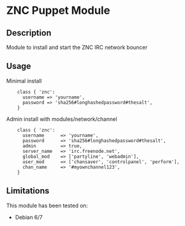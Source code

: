 # ZNC Puppet Module

## Description
Module to install and start the ZNC IRC network bouncer

## Usage

Minimal install

```puppet
    class { 'znc':
      username => 'yourname',
      password => 'sha256#longhashedpassword#thesalt',
    }
```

Admin install with modules/network/channel

```puppet
    class { 'znc':
      username      => 'yourname',
      password      => 'sha256#longhashedpassword#thesalt',
      admin         => true,
      server_name   => 'irc.freenode.net',
      global_mod    => ['partyline', 'webadmin'],
      user_mod      => ['chansaver', 'controlpanel', 'perform'],
      chan_name     => '#myownchannel123',  
    }
```

## Limitations
This module has been tested on:

* Debian 6/7
